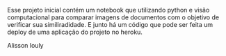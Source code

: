 Esse projeto inicial contém um notebook que utilizando python e visão computacional para comparar imagens de documentos com o objetivo de verificar sua similiradidade. E junto há um código que pode ser feita um deploy de uma aplicação do projeto no heroku.

Alisson louly
